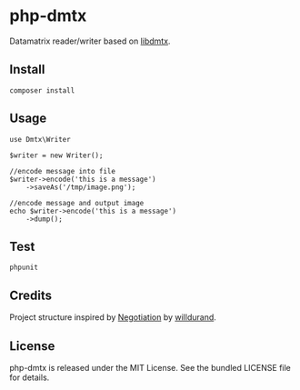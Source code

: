 # php-dmtx

Datamatrix reader/writer based on [libdmtx](http://www.libdmtx.org/).

## Install

```
composer install
```

## Usage

```
use Dmtx\Writer

$writer = new Writer();

//encode message into file
$writer->encode('this is a message')
    ->saveAs('/tmp/image.png');

//encode message and output image 
echo $writer->encode('this is a message')
    ->dump();
```

## Test

```
phpunit
```

## Credits

Project structure inspired by
[Negotiation](https://github.com/willdurand/Negotiation) by
[willdurand](https://github.com/willdurand).

## License

php-dmtx is released under the MIT License. See the bundled LICENSE file for
details.
